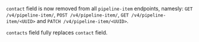 `contact` field is now removed from all `pipeline-item` endpoints, namesly: `GET /v4/pipeline-item/`, `POST /v4/pipeline-item/`, `GET /v4/pipeline-item/<UUID>` and `PATCH /v4/pipeline-item/<UUID>`.

`contacts` field fully replaces `contact` field.
